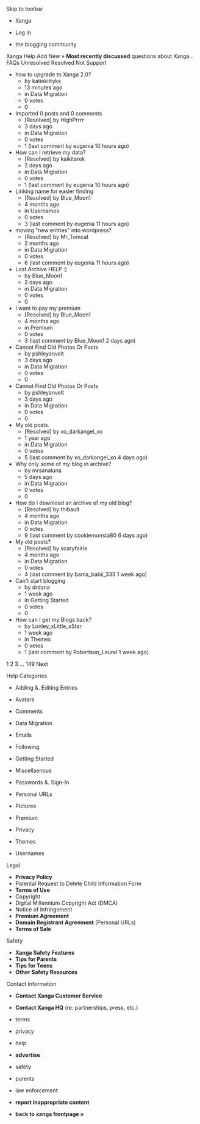 Skip to toolbar

*   Xanga

*   Log In

*   the blogging community

Xanga Help Add New » **Most recently discussed** questions about Xanga… FAQs Unresolved Resolved Not Support

*   how to upgrade to Xanga 2.0?
    *   by katiekittyks
    *   13 minutes ago
    *   in Data Migration
    *   0 votes
    *   0
*   Imported 0 posts and 0 comments
    *   \[Resolved\] by HighPrrrr
    *   3 days ago
    *   in Data Migration
    *   0 votes
    *   1 (last comment by eugenia 10 hours ago)
*   How can I retrieve my data?
    *   \[Resolved\] by kaikitarek
    *   2 days ago
    *   in Data Migration
    *   0 votes
    *   1 (last comment by eugenia 10 hours ago)
*   Linking name for easier finding
    *   \[Resolved\] by Blue\_Moon1
    *   4 months ago
    *   in Usernames
    *   0 votes
    *   3 (last comment by eugenia 11 hours ago)
*   moving "new entries" into wordpress?
    *   \[Resolved\] by Mr\_Tomcat
    *   2 months ago
    *   in Data Migration
    *   0 votes
    *   6 (last comment by eugenia 11 hours ago)
*   Lost Archive HELP :)
    *   by Blue\_Moon1
    *   2 days ago
    *   in Data Migration
    *   0 votes
    *   0
*   I want to pay my premium
    *   \[Resolved\] by Blue\_Moon1
    *   4 months ago
    *   in Premium
    *   0 votes
    *   3 (last comment by Blue\_Moon1 2 days ago)
*   Cannot Find Old Photos Or Posts
    *   by pshleyanvelt
    *   3 days ago
    *   in Data Migration
    *   0 votes
    *   0
*   Cannot Find Old Photos Or Posts
    *   by pshleyanvelt
    *   3 days ago
    *   in Data Migration
    *   0 votes
    *   0
*   My old posts.
    *   \[Resolved\] by xo\_darkangel\_xo
    *   1 year ago
    *   in Data Migration
    *   0 votes
    *   5 (last comment by xo\_darkangel\_xo 4 days ago)
*   Why only some of my blog in archive?
    *   by mrsanaluna
    *   5 days ago
    *   in Data Migration
    *   0 votes
    *   0
*   How do I download an archive of my old blog?
    *   \[Resolved\] by thibault
    *   4 months ago
    *   in Data Migration
    *   0 votes
    *   9 (last comment by cookiemonsta80 6 days ago)
*   My old posts?
    *   \[Resolved\] by scaryfairie
    *   4 months ago
    *   in Data Migration
    *   0 votes
    *   4 (last comment by bama\_babii\_333 1 week ago)
*   Can't start blogging
    *   by drdana
    *   1 week ago
    *   in Getting Started
    *   0 votes
    *   0
*   How can I get my Blogs back?
    *   by Lonley\_xLittle\_xStar
    *   1 week ago
    *   in Themes
    *   0 votes
    *   1 (last comment by Robertson\_Laurel 1 week ago)

1 2 3 ... 149 Next

Help Categories

*   Adding &. Editing Entries
*   Avatars
*   Comments
*   Data Migration
*   Emails
*   Following
*   Getting Started
*   Miscellaenous

*   Passwords &. Sign-In
*   Personal URLs
*   Pictures
*   Premium
*   Privacy
*   Themes
*   Usernames

Legal

*   **Privacy Policy**
*   Parental Request to Delete Child Information Form
*   **Terms of Use**
*   Copyright
*   Digital Millennium Copyright Act (DMCA)
*   Notice of Infringement
*   **Premium Agreement**
*   **Domain Registrant Agreement** (Personal URLs)
*   **Terms of Sale**

Safety

*   **Xanga Safety Features**
*   **Tips for Parents**
*   **Tips for Teens**
*   **Other Safety Resources**

Contact Information

*   **Contact Xanga Customer Service**
*   **Contact Xanga HQ** (re: partnerships, press, etc.)

*   terms
*   privacy
*   help
*   **advertise**

*   safety
*   parents
*   law enforcement
*   **report inappropriate content**

*   **back to xanga frontpage »**
